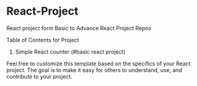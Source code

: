 # React-Project
React project form Basic to Advance
React Project Repos

Table of Contents for Project
1. Simple React counter (#basic react project)

Feel free to customize this template based on the specifics of your React project. The goal is to make it easy for others to understand, use, and contribute to your project.

